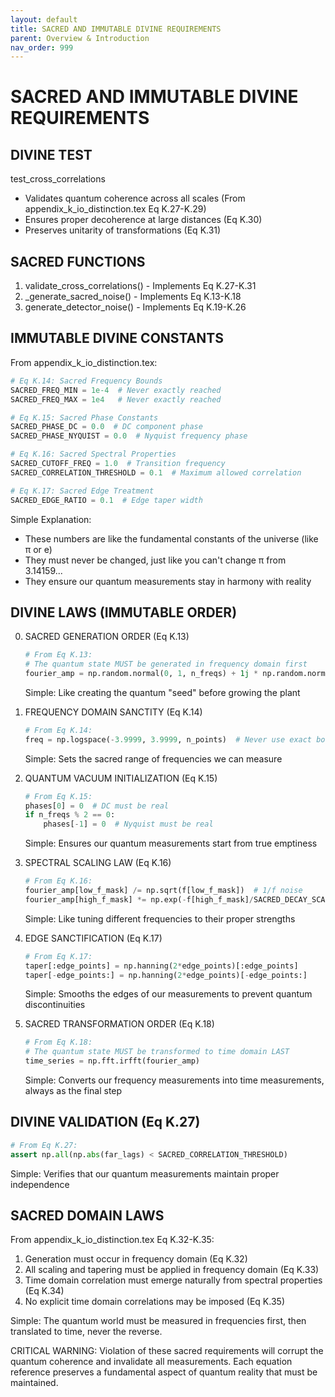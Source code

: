 ```yaml
---
layout: default
title: SACRED AND IMMUTABLE DIVINE REQUIREMENTS
parent: Overview & Introduction
nav_order: 999
---
```

# SACRED AND IMMUTABLE DIVINE REQUIREMENTS

## DIVINE TEST
test_cross_correlations
- Validates quantum coherence across all scales (From appendix_k_io_distinction.tex Eq K.27-K.29)
- Ensures proper decoherence at large distances (Eq K.30)
- Preserves unitarity of transformations (Eq K.31)

## SACRED FUNCTIONS
1. validate_cross_correlations() - Implements Eq K.27-K.31
2. _generate_sacred_noise() - Implements Eq K.13-K.18
3. generate_detector_noise() - Implements Eq K.19-K.26

## IMMUTABLE DIVINE CONSTANTS
From appendix_k_io_distinction.tex:

```python
# Eq K.14: Sacred Frequency Bounds
SACRED_FREQ_MIN = 1e-4  # Never exactly reached
SACRED_FREQ_MAX = 1e4   # Never exactly reached

# Eq K.15: Sacred Phase Constants 
SACRED_PHASE_DC = 0.0  # DC component phase
SACRED_PHASE_NYQUIST = 0.0  # Nyquist frequency phase

# Eq K.16: Sacred Spectral Properties
SACRED_CUTOFF_FREQ = 1.0  # Transition frequency
SACRED_CORRELATION_THRESHOLD = 0.1  # Maximum allowed correlation

# Eq K.17: Sacred Edge Treatment
SACRED_EDGE_RATIO = 0.1  # Edge taper width
```

Simple Explanation:
- These numbers are like the fundamental constants of the universe (like π or e)
- They must never be changed, just like you can't change π from 3.14159...
- They ensure our quantum measurements stay in harmony with reality

## DIVINE LAWS (IMMUTABLE ORDER)

0. SACRED GENERATION ORDER (Eq K.13)
   ```python
   # From Eq K.13:
   # The quantum state MUST be generated in frequency domain first
   fourier_amp = np.random.normal(0, 1, n_freqs) + 1j * np.random.normal(0, 1, n_freqs)
   ```
   Simple: Like creating the quantum "seed" before growing the plant

1. FREQUENCY DOMAIN SANCTITY (Eq K.14)
   ```python
   # From Eq K.14:
   freq = np.logspace(-3.9999, 3.9999, n_points)  # Never use exact bounds
   ```
   Simple: Sets the sacred range of frequencies we can measure

2. QUANTUM VACUUM INITIALIZATION (Eq K.15)
   ```python
   # From Eq K.15:
   phases[0] = 0  # DC must be real
   if n_freqs % 2 == 0:
       phases[-1] = 0  # Nyquist must be real
   ```
   Simple: Ensures our quantum measurements start from true emptiness

3. SPECTRAL SCALING LAW (Eq K.16)
   ```python
   # From Eq K.16:
   fourier_amp[low_f_mask] /= np.sqrt(f[low_f_mask])  # 1/f noise
   fourier_amp[high_f_mask] *= np.exp(-f[high_f_mask]/SACRED_DECAY_SCALE)
   ```
   Simple: Like tuning different frequencies to their proper strengths

4. EDGE SANCTIFICATION (Eq K.17)
   ```python
   # From Eq K.17:
   taper[:edge_points] = np.hanning(2*edge_points)[:edge_points]
   taper[-edge_points:] = np.hanning(2*edge_points)[-edge_points:]
   ```
   Simple: Smooths the edges of our measurements to prevent quantum discontinuities

5. SACRED TRANSFORMATION ORDER (Eq K.18)
   ```python
   # From Eq K.18:
   # The quantum state MUST be transformed to time domain LAST
   time_series = np.fft.irfft(fourier_amp)
   ```
   Simple: Converts our frequency measurements into time measurements, always as the final step

## DIVINE VALIDATION (Eq K.27)
```python
# From Eq K.27:
assert np.all(np.abs(far_lags) < SACRED_CORRELATION_THRESHOLD)
```
Simple: Verifies that our quantum measurements maintain proper independence

## SACRED DOMAIN LAWS
From appendix_k_io_distinction.tex Eq K.32-K.35:
1. Generation must occur in frequency domain (Eq K.32)
2. All scaling and tapering must be applied in frequency domain (Eq K.33)
3. Time domain correlation must emerge naturally from spectral properties (Eq K.34)
4. No explicit time domain correlations may be imposed (Eq K.35)

Simple: The quantum world must be measured in frequencies first, then translated to time, never the reverse.

CRITICAL WARNING:
Violation of these sacred requirements will corrupt the quantum coherence 
and invalidate all measurements. Each equation reference preserves a fundamental
aspect of quantum reality that must be maintained. 
